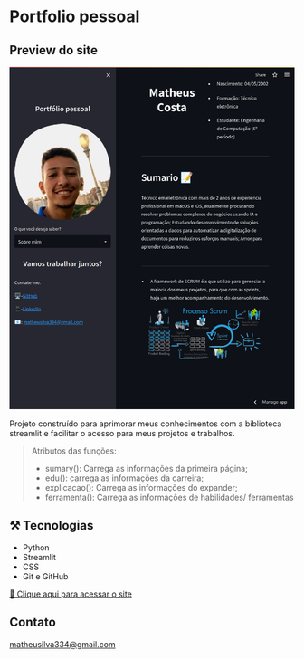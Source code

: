 # Portfolio pessoal

## Preview do site

![preview](presents.png)

Projeto construído para aprimorar meus conhecimentos com a biblioteca streamlit e facilitar o acesso para meus projetos e trabalhos.

> Atributos das funções:
> - sumary(): Carrega as informações da primeira página;
> - edu(): carrega as informações da carreira;
> - explicacao(): Carrega as informações do expander;
> - ferramenta(): Carrega as informações de habilidades/ ferramentas

## ⚒️ Tecnologias

- Python
- Streamlit
- CSS
- Git e GitHub

[🔗 Clique aqui para acessar o site](https://matheus-s-costa-portfolio-apresentacao-le6eqb.streamlitapp.com/)

## Contato

matheusilva334@gmail.com